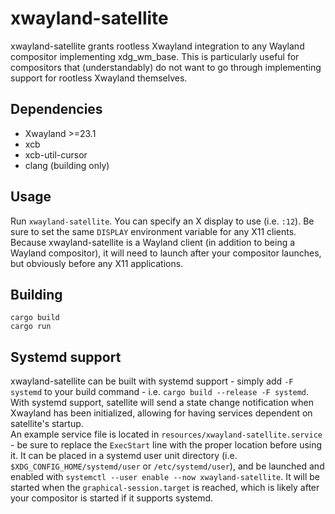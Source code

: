 # xwayland-satellite
xwayland-satellite grants rootless Xwayland integration to any Wayland compositor implementing xdg_wm_base.
This is particularly useful for compositors that (understandably) do not want to go through implementing support for rootless Xwayland themselves.

## Dependencies
- Xwayland >=23.1
- xcb
- xcb-util-cursor
- clang (building only)

## Usage
Run `xwayland-satellite`. You can specify an X display to use (i.e. `:12`). Be sure to set the same `DISPLAY` environment variable for any X11 clients.
Because xwayland-satellite is a Wayland client (in addition to being a Wayland compositor), it will need to launch after your compositor launches, but obviously before any X11 applications.

## Building
```
cargo build
cargo run
```

## Systemd support
xwayland-satellite can be built with systemd support - simply add `-F systemd` to your build command - i.e. `cargo build --release -F systemd`.  
With systemd support, satellite will send a state change notification when Xwayland has been initialized, allowing for having services dependent on satellite's startup.  
An example service file is located in `resources/xwayland-satellite.service` - be sure to replace the `ExecStart` line with the proper location before using it. It can be placed in a systemd user unit directory (i.e. `$XDG_CONFIG_HOME/systemd/user` or `/etc/systemd/user`), and be launched and enabled with `systemctl --user enable --now xwayland-satellite`. It will be started when the `graphical-session.target` is reached, which is likely after your compositor is started if it supports systemd.

